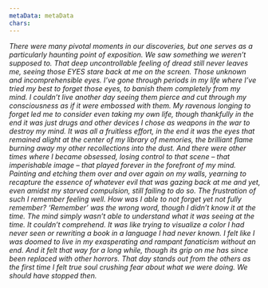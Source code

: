 ```yaml
---
metaData: metaData
chars: 
---
```


*There were many pivotal moments in our discoveries, but one serves as a particularly haunting point of exposition. We saw something we weren’t supposed to. That deep uncontrollable feeling of dread still never leaves me, seeing those EYES stare back at me on the screen. Those unknown and incomprehensible eyes. I’ve gone through periods in my life where I’ve tried my best to forget those eyes, to banish them completely from my mind. I couldn’t live another day seeing them pierce and cut through my consciousness as if it were embossed with them. My ravenous longing to forget led me to consider even taking my own life, though thankfully in the end it was just drugs and other devices I chose as weapons in the war to destroy my mind. It was all a fruitless effort, in the end it was the eyes that remained alight at the center of my library of memories, the brilliant flame burning away my other recollections into the dust. And there were other times where I became obsessed, losing control to that scene – that imperishable image – that played forever in the forefront of my mind. Painting and etching them over and over again on my walls, yearning to recapture the essence of whatever evil that was gazing back at me and yet, even amidst my starved compulsion, still failing to do so. The frustration of such I remember feeling well. How was I able to not forget yet not fully remember? ‘Remember’ was the wrong word, though I didn’t know it at the time. The mind simply wasn’t able to understand what it was seeing at the time. It couldn’t comprehend. It was like trying to visualize a color I had never seen or rewriting a book in a language I had never known. I felt like I was doomed to live in my exasperating and rampant fanaticism without an end.*
*And it felt that way for a long while, though its grip on me has since been replaced with other horrors.*
*That day stands out from the others as the first time I felt true soul crushing fear about what we were doing. We should have stopped then.*